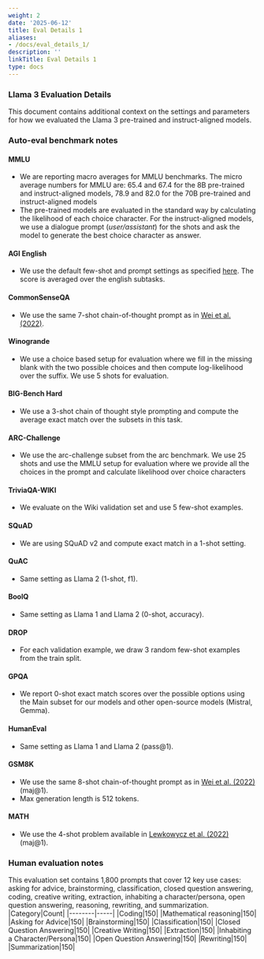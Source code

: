 ```yaml
---
weight: 2
date: '2025-06-12'
title: Eval Details 1
aliases:
- /docs/eval_details_1/
description: ''
linkTitle: Eval Details 1
type: docs
---
```


### Llama 3 Evaluation Details
This document contains additional context on the settings and parameters for how we evaluated the Llama 3 pre-trained and instruct-aligned models.
### Auto-eval benchmark notes
#### MMLU
- We are reporting macro averages for MMLU benchmarks. The micro average numbers for MMLU are: 65.4 and 67.4 for the 8B pre-trained and instruct-aligned models, 78.9 and 82.0 for the 70B pre-trained and instruct-aligned models
- The pre-trained models are evaluated in the standard way by calculating the likelihood of each choice character. For the instruct-aligned models, we use a  dialogue prompt (*user/assistant*) for the shots and ask the model to generate the best choice character as answer.
#### AGI English
- We use the default few-shot and prompt settings as specified [here](https://github.com/ruixiangcui/AGIEval). The score is averaged over the english subtasks.
#### CommonSenseQA
- We use the same 7-shot chain-of-thought prompt as in [Wei et al. (2022)](https://arxiv.org/pdf/2201.11903.pdf).
#### Winogrande
- We use a choice based setup for evaluation where we fill in the missing blank with the two possible choices and then compute log-likelihood over the suffix. We use 5 shots for evaluation.
#### BIG-Bench Hard
- We use a 3-shot chain of thought style prompting and compute the average exact match over the subsets in this task.
#### ARC-Challenge
- We use the arc-challenge subset from the arc benchmark. We use 25 shots and use the MMLU setup for evaluation where we provide all the choices in the prompt and calculate likelihood over choice characters
#### TriviaQA-WIKI
- We evaluate on the Wiki validation set and use 5 few-shot examples.
#### SQuAD
- We are using SQuAD v2 and compute exact match in a 1-shot setting.
#### QuAC
- Same setting as Llama 2 (1-shot, f1).
#### BoolQ
- Same setting as Llama 1 and Llama 2 (0-shot, accuracy).
#### DROP
- For each validation example, we draw 3 random few-shot examples from the train split.
#### GPQA
- We report 0-shot exact match scores over the possible options using the Main subset for our models and other open-source models (Mistral, Gemma).
#### HumanEval
- Same setting as Llama 1 and Llama 2 (pass@1).
#### GSM8K
- We use the same 8-shot chain-of-thought prompt as in [Wei et al. (2022)](https://arxiv.org/pdf/2201.11903.pdf) (maj@1).
- Max generation length is 512 tokens.
#### MATH
- We use the 4-shot problem available in [Lewkowycz et al. (2022)](https://arxiv.org/pdf/2206.14858.pdf) (maj@1).
### Human evaluation notes
This evaluation set contains 1,800 prompts that cover 12 key use cases: asking for advice, brainstorming, classification, closed question answering, coding, creative writing, extraction, inhabiting a character/persona, open question answering, reasoning, rewriting, and summarization.
|Category|Count|
|--------|-----|
|Coding|150|
|Mathematical reasoning|150|
|Asking for Advice|150|
|Brainstorming|150|
|Classification|150|
|Closed Question Answering|150|
|Creative Writing|150|
|Extraction|150|
|Inhabiting a Character/Persona|150|
|Open Question Answering|150|
|Rewriting|150|
|Summarization|150|
